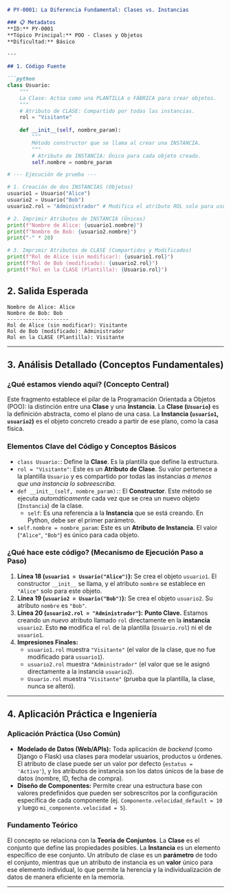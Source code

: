 
```markdown
# PY-0001: La Diferencia Fundamental: Clases vs. Instancias

### 📋 Metadatos
**ID:** PY-0001
**Tópico Principal:** POO - Clases y Objetos
**Dificultad:** Básico

---

## 1. Código Fuente

```python
class Usuario:
    """
    La Clase: Actúa como una PLANTILLA o FÁBRICA para crear objetos.
    """
    # Atributo de CLASE: Compartido por todas las instancias.
    rol = "Visitante" 
    
    def __init__(self, nombre_param):
        """
        Método constructor que se llama al crear una INSTANCIA.
        """
        # Atributo de INSTANCIA: Único para cada objeto creado.
        self.nombre = nombre_param

# --- Ejecución de prueba ---

# 1. Creación de dos INSTANCIAS (Objetos)
usuario1 = Usuario("Alice")
usuario2 = Usuario("Bob")
usuario2.rol = "Administrador" # Modifica el atributo ROL solo para usuario2

# 2. Imprimir Atributos de INSTANCIA (Únicos)
print(f"Nombre de Alice: {usuario1.nombre}")
print(f"Nombre de Bob: {usuario2.nombre}")
print("-" * 20)

# 3. Imprimir Atributos de CLASE (Compartidos y Modificados)
print(f"Rol de Alice (sin modificar): {usuario1.rol}")
print(f"Rol de Bob (modificado): {usuario2.rol}")
print(f"Rol en la CLASE (Plantilla): {Usuario.rol}")
```

## 2. Salida Esperada

```console
Nombre de Alice: Alice
Nombre de Bob: Bob
--------------------
Rol de Alice (sin modificar): Visitante
Rol de Bob (modificado): Administrador
Rol en la CLASE (Plantilla): Visitante
```

---

## 3. Análisis Detallado (Conceptos Fundamentales)

### ¿Qué estamos viendo aquí? (Concepto Central)

Este fragmento establece el pilar de la Programación Orientada a Objetos (POO): la distinción entre una **Clase** y una **Instancia**. La **Clase (`Usuario`)** es la definición abstracta, como el plano de una casa. La **Instancia (`usuario1`, `usuario2`)** es el objeto concreto creado a partir de ese plano, como la casa física.

### Elementos Clave del Código y Conceptos Básicos

*   `class Usuario:`: Define la **Clase**. Es la plantilla que define la estructura.
*   `rol = "Visitante"`: Este es un **Atributo de Clase**. Su valor pertenece a la plantilla `Usuario` y es compartido por todas las instancias *a menos que una instancia lo sobreescriba*.
*   `def __init__(self, nombre_param):`: El **Constructor**. Este método se ejecuta *automáticamente* cada vez que se crea un nuevo objeto (`Instancia`) de la clase.
    *   `self`: Es una referencia a la **Instancia** que se está creando. En Python, debe ser el primer parámetro.
*   `self.nombre = nombre_param`: Este es un **Atributo de Instancia**. El valor (`"Alice"`, `"Bob"`) es único para cada objeto.

### ¿Qué hace este código? (Mecanismo de Ejecución Paso a Paso)

1.  **Línea 18 (`usuario1 = Usuario("Alice")`):** Se crea el objeto `usuario1`. El constructor `__init__` se llama, y el atributo `nombre` se establece en `"Alice"` solo para este objeto.
2.  **Línea 19 (`usuario2 = Usuario("Bob")`):** Se crea el objeto `usuario2`. Su atributo `nombre` es `"Bob"`.
3.  **Línea 20 (`usuario2.rol = "Administrador"`):** **Punto Clave.** Estamos creando un *nuevo* atributo llamado `rol` directamente en la **instancia** `usuario2`. Esto **no** modifica el `rol` de la plantilla (`Usuario.rol`) ni el de `usuario1`.
4.  **Impresiones Finales:**
    *   `usuario1.rol` muestra `"Visitante"` (el valor de la clase, que no fue modificado para `usuario1`).
    *   `usuario2.rol` muestra `"Administrador"` (el valor que se le asignó directamente a la instancia `usuario2`).
    *   `Usuario.rol` muestra `"Visitante"` (prueba que la plantilla, la clase, nunca se alteró).

---

## 4. Aplicación Práctica e Ingeniería

### Aplicación Práctica (Uso Común)

*   **Modelado de Datos (Web/APIs):** Toda aplicación de *backend* (como Django o Flask) usa clases para modelar usuarios, productos u órdenes. El atributo de clase puede ser un valor por defecto (`estatus = 'Activo'`), y los atributos de instancia son los datos únicos de la base de datos (nombre, ID, fecha de compra).
*   **Diseño de Componentes:** Permite crear una estructura base con valores predefinidos que pueden ser sobrescritos por la configuración específica de cada componente (ej. `Componente.velocidad_default = 10` y luego `mi_componente.velocidad = 5`).

### Fundamento Teórico

El concepto se relaciona con la **Teoría de Conjuntos**. La **Clase** es el conjunto que define las propiedades posibles. La **Instancia** es un elemento específico de ese conjunto. Un atributo de clase es un **parámetro** de todo el conjunto, mientras que un atributo de instancia es un **valor** único para ese elemento individual, lo que permite la herencia y la individualización de datos de manera eficiente en la memoria.

---
